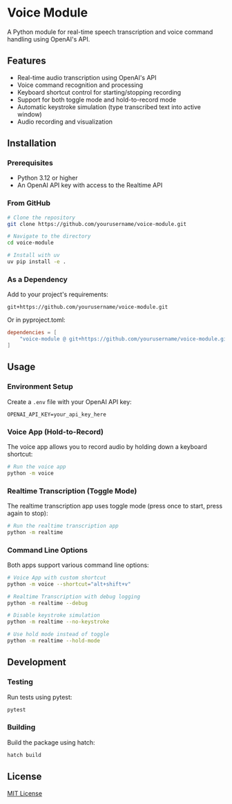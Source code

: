 # Voice Module

A Python module for real-time speech transcription and voice command handling using OpenAI's API.

## Features

- Real-time audio transcription using OpenAI's API
- Voice command recognition and processing
- Keyboard shortcut control for starting/stopping recording
- Support for both toggle mode and hold-to-record mode
- Automatic keystroke simulation (type transcribed text into active window)
- Audio recording and visualization

## Installation

### Prerequisites

- Python 3.12 or higher
- An OpenAI API key with access to the Realtime API

### From GitHub

```bash
# Clone the repository
git clone https://github.com/yourusername/voice-module.git

# Navigate to the directory
cd voice-module

# Install with uv
uv pip install -e .
```

### As a Dependency

Add to your project's requirements:

```
git+https://github.com/yourusername/voice-module.git
```

Or in pyproject.toml:

```toml
dependencies = [
    "voice-module @ git+https://github.com/yourusername/voice-module.git"
]
```

## Usage

### Environment Setup

Create a `.env` file with your OpenAI API key:

```
OPENAI_API_KEY=your_api_key_here
```

### Voice App (Hold-to-Record)

The voice app allows you to record audio by holding down a keyboard shortcut:

```bash
# Run the voice app
python -m voice
```

### Realtime Transcription (Toggle Mode)

The realtime transcription app uses toggle mode (press once to start, press again to stop):

```bash
# Run the realtime transcription app
python -m realtime
```

### Command Line Options

Both apps support various command line options:

```bash
# Voice App with custom shortcut
python -m voice --shortcut="alt+shift+v"

# Realtime Transcription with debug logging
python -m realtime --debug

# Disable keystroke simulation
python -m realtime --no-keystroke

# Use hold mode instead of toggle
python -m realtime --hold-mode
```

## Development

### Testing

Run tests using pytest:

```bash
pytest
```

### Building

Build the package using hatch:

```bash
hatch build
```

## License

[MIT License](LICENSE) 